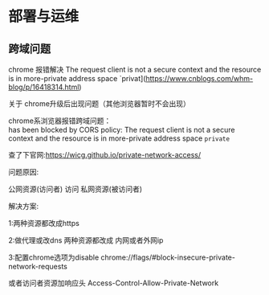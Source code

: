 # 部署与运维

## 跨域问题

chrome 报错解决 The request client is not a secure context and the resource is in more-private address space `privat](https://www.cnblogs.com/whm-blog/p/16418314.html)

关于 chrome升级后出现问题（其他浏览器暂时不会出现）

chrome系浏览器报错跨域问题：  
has been blocked by CORS policy: The request client is not a secure context and the resource is in more-private address space `private`

查了下官网:https://wicg.github.io/private-network-access/

问题原因:

公网资源(访问者) 访问 私网资源(被访问者)

解决方案:

1:两种资源都改成https

2:做代理或改dns 两种资源都改成 内网或者外网ip

3:配置chrome选项为disable chrome://flags/#block-insecure-private-network-requests

或者访问者资源加响应头 Access-Control-Allow-Private-Network

